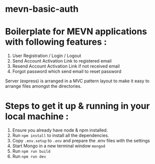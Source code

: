 # mevn-basic-auth

# Boilerplate for MEVN applications with following features :

1. User Registration / Login / Logout
2. Send Account Activation Link to registered email
3. Resend Account Activation Link if not received email
4. Forgot password which send email to reset password

Server (express) is arranged in a MVC pattern layout to make it easy to arrange files amongst the directories.

# Steps to get it up & running in your local machine :

1. Ensure you already have node & npm installed.
2. Run `npm install` to install all the dependencies.
3. Copy `.env.setup` to `.env` and prepare the .env files with the settings
4. Start Mongo in a new terminal window `mongod`
5. Run `npm run build`
6. Run `npm run dev`
